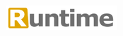 <picture>
  <img alt="The Runtime programming language"
       src="https://raw.githubusercontent.com/Wisdurm/Runtime/refs/heads/master/Runtime%20logo.svg?token=GHSAT0AAAAAADE2LT5LNXJUR5JZUT66KME42DWTLVQ"
       width="50%">
</picture>
<br>
